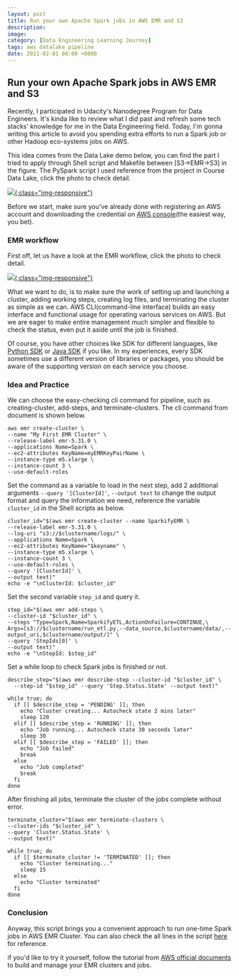 ```yaml
---
layout: post
title: Run your own Apache Spark jobs in AWS EMR and S3
description: 
image: 
category: [Data Engineering Learning Journey]
tags: aws datalake pipeline
date: 2021-02-01 00:00 +0000
---
```

## Run your own Apache Spark jobs in AWS EMR and S3

Recently, I participated in Udacity's Nanodegree Program for Data Engineers. It's kinda like to review what I did past and refresh some tech stacks' knowledge for me in the Data Engineering field. Today, I'm gonna writing this article to avoid you spending extra efforts to run a Spark job or other Hadoop eco-systems jobs on AWS. 

This idea comes from the Data Lake demo below, you can find the part I tried to apply through Shell script and Makefile between [S3->EMR->S3] in the figure. The PySpark script I used reference from the project in Course Data Lake, click the photo to check detail.

[![](https://s3.eu-central-1.amazonaws.com/samueltyh.github.io/posts/datalake_demo.png){:class="img-responsive"}](https://s3.eu-central-1.amazonaws.com/samueltyh.github.io/posts/datalake_demo.png)

Before we start, make sure you've already done with registering an AWS account and downloading the credential on [AWS console](https://aws.amazon.com/)(the easiest way, you bet).

### EMR workflow
First off, let us have a look at the EMR workflow, click the photo to check detail.

[![](https://s3.eu-central-1.amazonaws.com/samueltyh.github.io/posts/emr-workflow.png){:class="img-responsive"}](https://s3.eu-central-1.amazonaws.com/samueltyh.github.io/posts/emr-workflow.png)

What we want to do, is to make sure the work of setting up and launching a cluster, adding working steps, creating log files, and terminating the cluster as simple as we can. AWS CLI(command-line interface) builds an easy interface and functional usage for operating various services on AWS. But we are eager to make entire management much simpler and flexible to check the status, even put it aside until the job is finished. 

Of course, you have other choices like SDK for different languages, like [Python SDK](https://docs.aws.amazon.com/pythonsdk/?id=docs_gateway) or [Java SDK](https://docs.aws.amazon.com/sdk-for-java/?id=docs_gateway) if you like. In my experiences, every SDK sometimes use a different version of libraries or packages, you should be aware of the supporting version on each service you choose.

### Idea and Practice
We can choose the easy-checking cli command for pipeline, such as creating-cluster, add-steps, and terminate-clusters.
The cli command from document is shown below.
```shell
aws emr create-cluster \
--name "My First EMR Cluster" \
--release-label emr-5.31.0 \
--applications Name=Spark \
--ec2-attributes KeyName=myEMRKeyPairName \
--instance-type m5.xlarge \
--instance-count 3 \
--use-default-roles
```

Set the command as a variable to load in the next step, add 2 additional arguments `--query '[ClusterId]'`, `--output text` to change the output format and query the information we need, reference the variable `cluster_id` in the Shell scripts as below.
```shell
cluster_id="$(aws emr create-cluster --name SparkifyEMR \
--release-label emr-5.31.0 \
--log-uri "s3://$clustername/logs/" \
--applications Name=Spark \
--ec2-attributes KeyName="$keyname" \
--instance-type m5.xlarge \
--instance-count 3 \
--use-default-roles \
--query '[ClusterId]' \
--output text)"
echo -e "\nClusterId: $cluster_id"
```

Set the second variable `step_id` and query it.
```shell
step_id="$(aws emr add-steps \
--cluster-id "$cluster_id" \
--steps "Type=Spark,Name=SparkifyETL,ActionOnFailure=CONTINUE,\
Args=[s3://$clustername/run_etl.py,--data_source,$clustername/data/,--output_uri,$clustername/output/]" \
--query 'StepIds[0]' \
--output text)"
echo -e "\nStepId: $step_id"
```

Set a while loop to check Spark jobs is finished or not.
```shell
describe_step="$(aws emr describe-step --cluster-id "$cluster_id" \
  --step-id "$step_id" --query 'Step.Status.State' --output text)"

while true; do
  if [[ $describe_step = 'PENDING' ]]; then
    echo "Cluster creating... Autocheck state 2 mins later"
    sleep 120
  elif [[ $describe_step = 'RUNNING' ]]; then
    echo "Job running... Autocheck state 30 seconds later"
    sleep 30
  elif [[ $describe_step = 'FAILED' ]]; then
    echo "Job failed"
    break
  else
    echo "Job completed"
    break
  fi
done
```

After finishing all jobs, terminate the cluster of the jobs complete without error.
```shell
terminate_cluster="$(aws emr terminate-clusters \
--cluster-ids "$cluster_id" \
--query 'Cluster.Status.State' \
--output text)"

while true; do
  if [[ $terminate_cluster != 'TERMINATED' ]]; then
    echo "Cluster terminating..."
    sleep 15
  else
    echo "Cluster terminated"
  fi
done
```

### Conclusion
Anyway, this script brings you a convenient approach to run one-time Spark jobs in AWS EMR Cluster. You can also check the all lines in the script [here](https://gist.github.com/samuelTyh/04fb77ae0b81154d2a5b61b17d2635f8) for reference.

if you'd like to try it yourself, follow the tutorial from [AWS official documents](https://docs.aws.amazon.com/emr/latest/ManagementGuide/emr-gs.html) to build and manage your EMR clusters and jobs.

